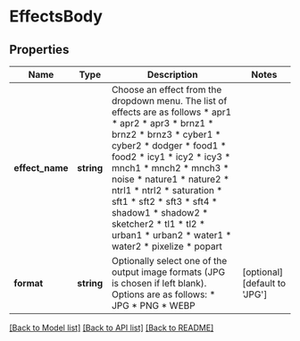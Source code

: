 # EffectsBody

## Properties
Name | Type | Description | Notes
------------ | ------------- | ------------- | -------------
**effect_name** | **string** | Choose an effect from the dropdown menu. The list of effects are as follows   * apr1   * apr2   * apr3   * brnz1   * brnz2   * brnz3   * cyber1   * cyber2   * dodger   * food1   * food2   * icy1   * icy2   * icy3   * mnch1   * mnch2   * mnch3   * noise   * nature1   * nature2   * ntrl1   * ntrl2   * saturation   * sft1   * sft2   * sft3   * sft4   * shadow1   * shadow2   * sketcher2   * tl1   * tl2   * urban1   * urban2   * water1   * water2   * pixelize   * popart | 
**format** | **string** | Optionally select one of the output image formats (JPG is chosen if left blank). Options are as follows:   * JPG   * PNG   * WEBP | [optional] [default to 'JPG']

[[Back to Model list]](../../README.md#documentation-for-models) [[Back to API list]](../../README.md#documentation-for-api-endpoints) [[Back to README]](../../README.md)

